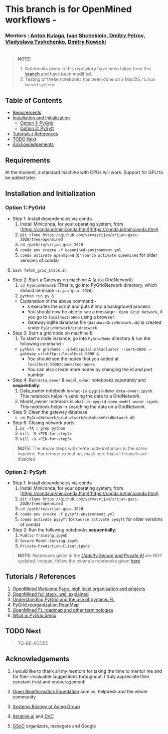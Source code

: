 # This branch is for OpenMined workflows - 

### Mentors : [Anton Kulaga](https://www.linkedin.com/in/antonkulaga/?originalSubdomain=ro), [Ivan Shcheklein](https://www.linkedin.com/in/shcheklein/), [Dmitry Petrov](https://www.linkedin.com/in/dmitryleopetrov/), [Vladyslava Tyshchenko](https://www.linkedin.com/in/vladyslava-tyshchenko-296742125/?originalSubdomain=ua), [Dmitry Nowicki]()<br/><br/>
> __NOTE__: 
> 1. Notebooks given in this repository have been taken from this [branch](https://github.com/OpenMined/PySyft/tree/master/examples/tutorials) and have been modified.
> 2. Testing of these notebooks has been done on a MacOS / Linux based system
## Table of Contents

- [Requirements](#requirements)
- [Installation and Initialization](#installation-and-initialization)
  * [Option 1: PyGrid](#option-1-pygrid)
  * [Option 2: PySyft](#option-2-pysyft)
- [Tutorials / References](#tutorials--references)
- [TODO Next](#todo-next)
- [Acknowledgements](#acknowledgements)

## Requirements

At the moment, a standard machine with CPUs will work. 
Support for GPU to be added later.

## Installation and Initialization
### Option 1: PyGrid
- Step 1: Install dependencies via conda
    1. Install Miniconda, for your operating system, from [https://conda.io/miniconda.html](https://conda.io/miniconda.html)
    2. `git clone https://github.com/vermasrijan/srijan-gsoc-2020/tree/openmined`
    3. `cd /path/to/srijan-gsoc-2020`
    4. `conda env create -f openmined-environment.yml`
    5. `conda activate openmined` (or `source activate openmined` for older versions of conda)
6. `bash fetch_grid_stack.sh`
- Step 2: Start a Gateway on machine A (a.k.a GridNetwork)
    1. `cd PyGridNetwork` (That is, go into PyGridNetwork directory, which should be inside `srijan-gsoc-2020`)
    2. `python run.py &`
    - Explanation of the above command -  
        - `&` executes the script and puts it into a background process
        - You should now be able to see a message - `Open Grid Network`, if you go to `localhost:5000` using a browser.
        - Gateway sqlite database file (`databaseGridNetwork.db`) is created under `PyGridNetwork/gridnetwork`
- Step 3: Start a grid node on machine B
    1. To start a node instance, go into `PyGridNode` directory & run the following command - 
    - `python -m gridnode --id=hospital-datacluster --port=3000 --gateway_url=http://localhost:5000 &`
        - You should see the nodes that you added at `localhost:5000/connected-nodes`
        - You can also create more nodes by changing the id and port number
- Step 4: Run `data_owner` & `model_owner` notebooks _separately_ and __sequentially__:
    1. Data_owner notebook is `what-is-pygrid-demo_data-owner.ipynb`. This notebook helps in sending the data to a GridNetwork.
    2. Model_owner notebook is `what-is-pygrid-demo_model-owner.ipynb`. This notebook helps in searching the data on a GridNetwork.
- Step 5: Clean the gateway database
    - `rm PyGridNetwork/gridnetwork/databaseGridNetwork.db`
- Step 6: Closing network ports
    1. `ps -fA | grep python`
    2. `kill -9 <PID-for-step2>` 
    3. `kill -9 <PID-for-step3>`   
    
> __NOTE__: The above steps will create node instances in the same machine. For remote execution, make sure that all firewalls are disabled.
    
### Option 2: PySyft
- Step 1: Install dependencies via conda
    1. Install Miniconda, for your operating system, from [https://conda.io/miniconda.html](https://conda.io/miniconda.html)
    2. `git clone https://github.com/vermasrijan/srijan-gsoc-2020/tree/openmined`
    3. `cd /path/to/srijan-gsoc-2020`
    4. `conda env create -f pysyft-environment.yml`
    5. `conda activate pysyft` (or `source activate pysyft` for older versions of conda)
- Step 2: Run the following notebooks __sequentially__:
    1. `Public-Training.ipynb`
    2. `Secure-Model-Serving.ipynb`
    3. `Private-Prediction-Client.ipynb`
    
> __NOTE__: Notebooks given in the [_Udacity Secure and Private AI_](https://www.udacity.com/course/secure-and-private-ai--ud185) are NOT updated. Instead, follow the example notebooks given [here](https://github.com/OpenMined/PySyft/tree/master/examples/tutorials)

## Tutorials / References
1. [OpenMined Welcome Page, high level organization and projects](https://github.com/OpenMined/OM-Welcome-Package)
2. [OpenMined full stack, well explained](https://www.youtube.com/watch?v=NJBBE_SN90A)<br/>
3. [Understanding PyGrid and the use of dynamic FL](https://github.com/OpenMined/Roadmap/blob/master/web_and_mobile_team/projects/dynamic_federated_learning.md)<br/>
4. [PyGrid reorganization RoadMap](https://github.com/OpenMined/Roadmap/blob/master/web_and_mobile_team/projects/common/pygrid_reorganization.md)<br/>
5. [OpenMined FL roadmap and other terminologies](https://github.com/OpenMined/Roadmap/blob/master/web_and_mobile_team/projects/federated_learning.md)
6. [What is PyGrid demo](https://blog.openmined.org/what-is-pygrid-demo/)

## TODO Next
> TO-BE-ADDED

## Acknowledgements
1. I would like to thank all my mentors for taking the time to mentor me and for their invaluable suggestions throughout. I truly appreciate their constant trust and encouragement!<br/>

2. [Open Bioinformatics Foundation](https://www.open-bio.org/) admins, helpdesk and the whole community <br/>

3. [Systems Biology of Aging Group](http://www.aging-research.group/) <br/>

4. [Iterative.ai](https://iterative.ai/) and [DVC](https://dvc.org/) <br/>

5. [GSoC](https://summerofcode.withgoogle.com/) organizers, managers and Google 